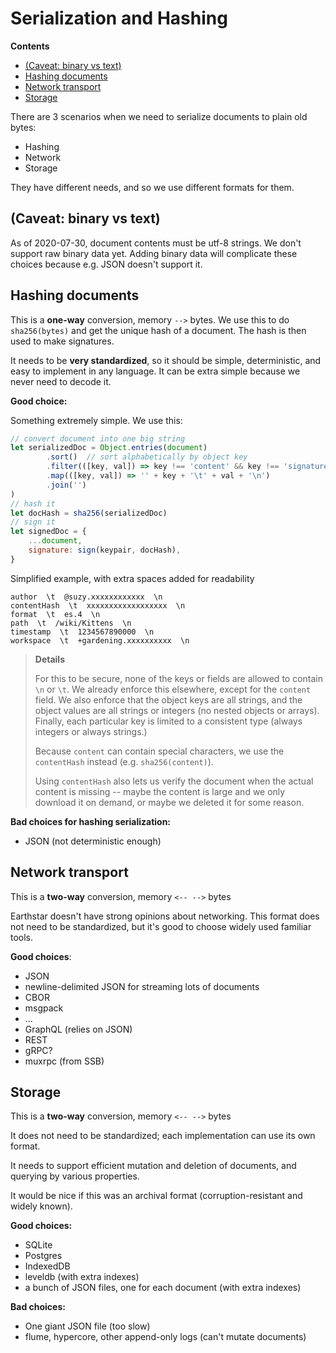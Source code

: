 # Serialization and Hashing

<!-- START doctoc generated TOC please keep comment here to allow auto update -->
<!-- DON'T EDIT THIS SECTION, INSTEAD RE-RUN doctoc TO UPDATE -->
**Contents**

- [(Caveat: binary vs text)](#caveat-binary-vs-text)
- [Hashing documents](#hashing-documents)
- [Network transport](#network-transport)
- [Storage](#storage)

<!-- END doctoc generated TOC please keep comment here to allow auto update -->


There are 3 scenarios when we need to serialize documents to plain old bytes:

* Hashing
* Network
* Storage

They have different needs, and so we use different formats for them.

## (Caveat: binary vs text)

As of 2020-07-30, document contents must be utf-8 strings.  We don't support raw binary data yet.  Adding binary data will complicate these choices because e.g. JSON doesn't support it.

## Hashing documents

This is a **one-way** conversion, memory `-->` bytes.  We use this to do `sha256(bytes)` and get the unique hash of a document.  The hash is then used to make signatures.

It needs to be **very standardized**, so it should be simple, deterministic, and easy to implement in any language.  It can be extra simple because we never need to decode it.

**Good choice:**

Something extremely simple.  We use this:
```js
// convert document into one big string
let serializedDoc = Object.entries(document)
        .sort()  // sort alphabetically by object key
        .filter(([key, val]) => key !== 'content' && key !== 'signature')
        .map(([key, val]) => '' + key + '\t' + val + '\n')
        .join('')
)
// hash it
let docHash = sha256(serializedDoc)
// sign it
let signedDoc = {
    ...document,
    signature: sign(keypair, docHash),
}
```

Simplified example, with extra spaces added for readability
```
author  \t  @suzy.xxxxxxxxxxxx  \n
contentHash  \t  xxxxxxxxxxxxxxxxxx  \n
format  \t  es.4  \n
path  \t  /wiki/Kittens  \n
timestamp  \t  1234567890000  \n
workspace  \t  +gardening.xxxxxxxxxx  \n
```

> **Details**
> 
> For this to be secure, none of the keys or fields are allowed to contain `\n` or `\t`.  We already enforce this elsewhere, except for the `content` field.  We also enforce that the object keys are all strings, and the object values are all strings or integers (no nested objects or arrays).  Finally, each particular key is limited to a consistent type (always integers or always strings.)
> 
> Because `content` can contain special characters, we use the `contentHash` instead (e.g. `sha256(content)`).
> 
> Using `contentHash` also lets us verify the document when the actual content is missing -- maybe the content is large and we only download it on demand, or maybe we deleted it for some reason.
>

**Bad choices for hashing serialization:**

* JSON (not deterministic enough)

## Network transport

This is a **two-way** conversion, memory `<-- -->` bytes

Earthstar doesn't have strong opinions about networking.  This format does not need to be standardized, but it's good to choose widely used familiar tools.

**Good choices**:

* JSON
* newline-delimited JSON for streaming lots of documents
* CBOR
* msgpack
* ...
* GraphQL (relies on JSON)
* REST
* gRPC?
* muxrpc (from SSB)

## Storage

This is a **two-way** conversion, memory `<-- -->` bytes

It does not need to be standardized; each implementation can use its own format.

It needs to support efficient mutation and deletion of documents, and querying by various properties.

It would be nice if this was an archival format (corruption-resistant and widely known).

**Good choices:**

* SQLite
* Postgres
* IndexedDB
* leveldb (with extra indexes)
* a bunch of JSON files, one for each document (with extra indexes)

**Bad choices:**

* One giant JSON file (too slow)
* flume, hypercore, other append-only logs (can't mutate documents)
